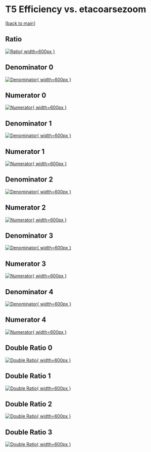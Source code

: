 # T5 Efficiency vs. etacoarsezoom

[[back to main](./)]



## Ratio

[![Ratio](../mtv/var/T5_loweta_321_1_eff_etacoarsezoom.png){ width=600px }](../mtv/var/T5_loweta_321_1_eff_etacoarsezoom.pdf)

## Denominator 0

[![Denominator](../mtv/den/T5_loweta_321_1_eff_etacoarsezoom_den0.png){ width=600px }](../mtv/den/T5_loweta_321_1_eff_etacoarsezoom_den0.pdf)

## Numerator 0

[![Numerator](../mtv/num/T5_loweta_321_1_eff_etacoarsezoom_num0.png){ width=600px }](../mtv/num/T5_loweta_321_1_eff_etacoarsezoom_num0.pdf)

## Denominator 1

[![Denominator](../mtv/den/T5_loweta_321_1_eff_etacoarsezoom_den1.png){ width=600px }](../mtv/den/T5_loweta_321_1_eff_etacoarsezoom_den1.pdf)

## Numerator 1

[![Numerator](../mtv/num/T5_loweta_321_1_eff_etacoarsezoom_num1.png){ width=600px }](../mtv/num/T5_loweta_321_1_eff_etacoarsezoom_num1.pdf)

## Denominator 2

[![Denominator](../mtv/den/T5_loweta_321_1_eff_etacoarsezoom_den2.png){ width=600px }](../mtv/den/T5_loweta_321_1_eff_etacoarsezoom_den2.pdf)

## Numerator 2

[![Numerator](../mtv/num/T5_loweta_321_1_eff_etacoarsezoom_num2.png){ width=600px }](../mtv/num/T5_loweta_321_1_eff_etacoarsezoom_num2.pdf)

## Denominator 3

[![Denominator](../mtv/den/T5_loweta_321_1_eff_etacoarsezoom_den3.png){ width=600px }](../mtv/den/T5_loweta_321_1_eff_etacoarsezoom_den3.pdf)

## Numerator 3

[![Numerator](../mtv/num/T5_loweta_321_1_eff_etacoarsezoom_num3.png){ width=600px }](../mtv/num/T5_loweta_321_1_eff_etacoarsezoom_num3.pdf)

## Denominator 4

[![Denominator](../mtv/den/T5_loweta_321_1_eff_etacoarsezoom_den4.png){ width=600px }](../mtv/den/T5_loweta_321_1_eff_etacoarsezoom_den4.pdf)

## Numerator 4

[![Numerator](../mtv/num/T5_loweta_321_1_eff_etacoarsezoom_num4.png){ width=600px }](../mtv/num/T5_loweta_321_1_eff_etacoarsezoom_num4.pdf)

## Double Ratio 0

[![Double Ratio](../mtv/ratio/T5_loweta_321_1_eff_etacoarsezoom_ratio0.png){ width=600px }](../mtv/ratio/T5_loweta_321_1_eff_etacoarsezoom_ratio0.pdf)

## Double Ratio 1

[![Double Ratio](../mtv/ratio/T5_loweta_321_1_eff_etacoarsezoom_ratio1.png){ width=600px }](../mtv/ratio/T5_loweta_321_1_eff_etacoarsezoom_ratio1.pdf)

## Double Ratio 2

[![Double Ratio](../mtv/ratio/T5_loweta_321_1_eff_etacoarsezoom_ratio2.png){ width=600px }](../mtv/ratio/T5_loweta_321_1_eff_etacoarsezoom_ratio2.pdf)

## Double Ratio 3

[![Double Ratio](../mtv/ratio/T5_loweta_321_1_eff_etacoarsezoom_ratio3.png){ width=600px }](../mtv/ratio/T5_loweta_321_1_eff_etacoarsezoom_ratio3.pdf)

